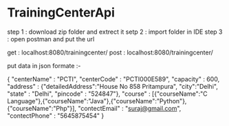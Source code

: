 # TrainingCenterApi
step 1 : download zip folder and extrect it
setp 2 : import folder in IDE
step 3 : open postman and put the url

get : localhost:8080/trainingcenter/
post : localhost:8080/trainingcenter/

put data in json formate :-

{
    "centerName" : "PCTI",
    "centerCode" : "PCTI000E589",
    "capacity" : 600,
    "address" : {"detailedAddress":"House No 858 Pritampura",
    "city":"Delhi",
    "state" : "Delhi",
    "pincode" : "524847"},
    "course" : [{"courseName":"C Language"},{"courseName":"Java"},{"courseName":"Python"},{"courseName":"Php"}],
    "contectEmail" : "suraj@gmail.com",
    "contectPhone" : "5645875454"
}
